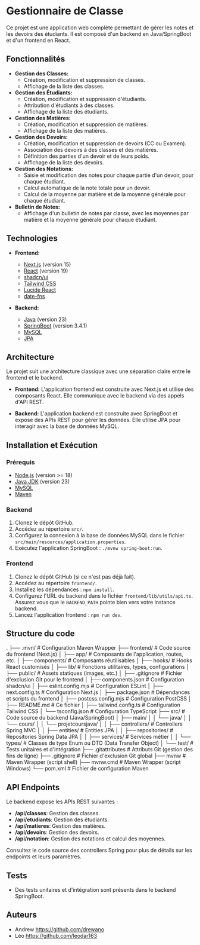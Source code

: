 # Gestionnaire de Classe

Ce projet est une application web complète permettant de gérer les notes et les devoirs des étudiants. Il est composé d'un backend en Java/SpringBoot et d'un frontend en React.

## Fonctionnalités

*   **Gestion des Classes:**
    *   Création, modification et suppression de classes.
    *   Affichage de la liste des classes.
*   **Gestion des Étudiants:**
    *   Création, modification et suppression d'étudiants.
    *   Attribution d'étudiants à des classes.
    *   Affichage de la liste des étudiants.
*   **Gestion des Matières:**
    *   Création, modification et suppression de matières.
    *   Affichage de la liste des matières.
*   **Gestion des Devoirs:**
    *   Création, modification et suppression de devoirs (CC ou Examen).
    *   Association des devoirs à des classes et des matières.
    *   Définition des parties d'un devoir et de leurs poids.
    *   Affichage de la liste des devoirs.
*   **Gestion des Notations:**
    *   Saisie et modification des notes pour chaque partie d'un devoir, pour chaque étudiant.
    *   Calcul automatique de la note totale pour un devoir.
    *   Calcul de la moyenne par matière et de la moyenne générale pour chaque étudiant.
*   **Bulletin de Notes:**
    *   Affichage d'un bulletin de notes par classe, avec les moyennes par matière et la moyenne générale pour chaque étudiant.

## Technologies

*   **Frontend:**
    *   [Next.js](https://nextjs.org/) (version 15)
    *   [React](https://react.dev/) (version 19)
    *   [shadcn/ui](https://ui.shadcn.com/)
    *   [Tailwind CSS](https://tailwindcss.com/)
    *   [Lucide React](https://lucide.dev/)
    *   [date-fns](https://date-fns.org/)

*   **Backend:**
    *   [Java](https://www.java.com/en/) (version 23)
    *   [SpringBoot](https://spring.io/projects/spring-boot) (version 3.4.1)
    *   [MySQL](https://www.mysql.com/)
    *   [JPA](https://spring.io/projects/spring-data-jpa)

## Architecture

Le projet suit une architecture classique avec une séparation claire entre le frontend et le backend.

*   **Frontend:** L'application frontend est construite avec Next.js et utilise des composants React. Elle communique avec le backend via des appels d'API REST.

*   **Backend:** L'application backend est construite avec SpringBoot et expose des APIs REST pour gérer les données. Elle utilise JPA pour interagir avec la base de données MySQL.

## Installation et Exécution

### Prérequis

*   [Node.js](https://nodejs.org/) (version >= 18)
*   [Java JDK](https://www.oracle.com/java/technologies/downloads/) (version 23)
*   [MySQL](https://www.mysql.com/)
*   [Maven](https://maven.apache.org/)

### Backend

1.  Clonez le dépôt GitHub.
2.  Accédez au répertoire `src/`.
3.  Configurez la connexion à la base de données MySQL dans le fichier `src/main/resources/application.properties`.
4.  Exécutez l'application SpringBoot :  `./mvnw spring-boot:run`.

### Frontend

1.  Clonez le dépôt GitHub (si ce n'est pas déjà fait).
2.  Accédez au répertoire `frontend/`.
3.  Installez les dépendances : `npm install`.
4.  Configurez l'URL du backend dans le fichier `frontend/lib/utils/api.ts`. Assurez vous que le `BACKEND_PATH` pointe bien vers votre instance backend.
5.  Lancez l'application frontend : `npm run dev`.

## Structure du code
.
├── .mvn/                # Configuration Maven Wrapper
├── frontend/          # Code source du frontend (Next.js)
│   ├── app/            # Composants de l'application, routes, etc.
│   ├── components/     # Composants réutilisables
│   ├── hooks/          # Hooks React customisés
│   ├── lib/            # Fonctions utilitaires, types, configurations
│   ├── public/         # Assets statiques (images, etc.)
│   ├── .gitignore       # Fichier d'exclusion Git pour le frontend
│   ├── components.json  # Configuration shadcn/ui
│   ├── eslint.config.mjs # Configuration ESLint
│   ├── next.config.ts  # Configuration Next.js
│   ├── package.json     # Dépendances et scripts du frontend
│   ├── postcss.config.mjs # Configuration PostCSS
│   ├── README.md        # Ce fichier
│   ├── tailwind.config.ts # Configuration Tailwind CSS
│   └── tsconfig.json    # Configuration TypeScript
├── src/               # Code source du backend (Java/SpringBoot)
│   ├── main/
│   │   └── java/
│   │       └── cours/
│   │           └── projetcoursjava/
│   │               ├── controllers/ # Controllers Spring MVC
│   │               ├── entities/    # Entities JPA
│   │               ├── repositories/ # Repositories Spring Data JPA
│   │               ├── services/   # Services métier
│   │               └── types/     # Classes de type Enum ou DTO (Data Transfer Object)
│   └── test/           # Tests unitaires et d'intégration
├── .gitattributes      # Attributs Git (gestion des fins de ligne)
├── .gitignore         # Fichier d'exclusion Git global
├── mvnw               # Maven Wrapper (script shell)
├── mvnw.cmd           # Maven Wrapper (script Windows)
└── pom.xml            # Fichier de configuration Maven

## API Endpoints

Le backend expose les APIs REST suivantes :

*   **/api/classes**: Gestion des classes.
*   **/api/etudiants**: Gestion des étudiants.
*   **/api/matieres**: Gestion des matières.
*   **/api/devoirs**: Gestion des devoirs.
*   **/api/notation**: Gestion des notations et calcul des moyennes.

Consultez le code source des controllers Spring pour plus de détails sur les endpoints et leurs paramètres.

## Tests

*   Des tests unitaires et d'intégration sont présents dans le backend SpringBoot.

## Auteurs

*   Andrew https://github.com/drewano
*   Léo https://github.com/leodar163
